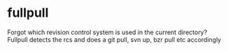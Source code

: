 fullpull
========

Forgot which revision control system is used in the current directory? Fullpull detects the rcs and does a git pull, svn up, bzr pull etc accordingly  